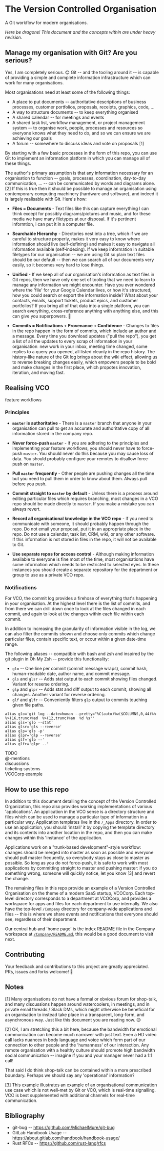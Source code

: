 # The Version Controlled Organisation

A Git workflow for modern organisations.

*Here be dragons! This document and the concepts within are under heavy revision.* 

## Manage my organisation with Git? Are you serious?

Yes, I am completely serious. 😊 Git -- and the tooling around it -- is capable of providing a simple and complete information infrastructure which can work for many organisations.

Most organisations need at least some of the following things:

* A place to put documents -- authoritative descriptions of business processes, customer portfolios, proposals, receipts, graphics, code, ...
* A way to structure documents -- to keep everything organised
* A shared calendar -- for meetings and events
* A shared task list, workflow management, or project management system -- to organise work, people, processes and resources so everyone knows what they need to do, and so we can ensure we are achieving our goals
* A forum -- somewhere to discuss ideas and vote on proposals [1]

By starting with a few basic processes in the form of this repo, you can use Git to implement an information platform in which you can manage all of these things.

The author's primary assumption is that any information necessary for an organisation to function -- goals, processes, coordination, day-to-day communication, ... -- can be communicated by words and diagrams alone. [2] If this is true then it should be possible to manage an organisation using contemporary computing machinery (hardware and software), and indeed it is largely realisable with Git. Here's how:

* **Files = Documents** - Text files like this can capture everything I can think except for possibly diagrams/pictures and music, and for these media we have many filetypes at our disposal. If it's pertinent informtion, I can put it in a computer file.

* **Searchable Hierarchy** - Directories nest into a tree, which if we are careful to structure properly, makes it very easy to know where information should live (self-defining) and makes it easy to navigate all information available (self-indexing). If we keep information in suitable filetypes for our organisation -- we are using Git so plain text files should be our default -- then we can search all of our documents very easily, so it becomes very hard to lose things.

* **Unified** - If we keep all of our organisation's information as text files in Git repos, then we have only one set of tooling that we need to learn to manage any information we might encounter. Have you ever wondered where the 'file' for your Google Calendar lives, or how it's structured, how you could search or export the information inside? What about your contacts, emails, support tickets, product epics, and customer portfolios? If you bring all of that data into a single platform, you can search everything, cross-reference anything with anything else, and this can give you superpowers. 🦸

* **Commits = Notifications + Provenance + Confidence** - Changes to files in the repo happen in the form of commits, which include an author and a message. Every time you download updates ("pull the repo"), you get a list of all the updates to every scrap of information in your organisation: new work in your inbox, meeting time changed, some replies to a query you opened, all listed cleanly in the repo history. The history-like nature of the Git log brings about the wiki effect, allowing us to reverse breaking changes easily, which empowers people to be bold and make changes in the first place, which propotes innovation, iteration, and moving fast.

## Realising VCO

feature workflows

### Principles

* **`master` is authoritative** - There is a `master` branch that anyone in your organisation can pull to get an accurate and authoritative copy of all information stored in the company repo.

* **Never force-push `master`** - If you are adhering to the principles and implementing your feature workflows, you should never have to force-push `master`. You should never do this because you may cause loss of data. You should probably configure your remotes to disallow force-push on `master`.

* **Pull `master` frequently** - Other people are pushing changes all the time but you need to pull them in order to know about them. Always pull before you push.

* **Commit straight to `master` by default** - Unless there is a process around editing particular files which requires branching, most changes in a VCO repo should be made directly to `master`. If you make a mistake you can always revert.

* **Record all organisational knowledge in the VCO repo** - If you need to communicate with someone, it should probably happen through the repo. Do not email your proposal, put it in an appropriate place in the repo. Do not use a calendar, task list, CRM, wiki, or any other software. If this information is not stored in files in the repo, it will not be available to Git.

* **Use separate repos for access control** - Although making information available to everyone is fine most of the time, most organisations have some information which needs to be restricted to selected eyes. In these instances you should create a separate repository for the department or group to use as a private VCO repo. 

### Notifications

For VCO, the commit log provides a firehose of everything that's happening in your organisation. At the highest level there is the list of commits, and from there we can drill down once to look at the files changed in each commit, and again to look at the changes within each file within each commit.

In addition to increasing the granularity of information visible in the log, we can also filter the commits shown and choose only commits which change particular files, contain specific text, or occur within a given date-time range.

The following aliases -- compatible with bash and zsh and inspired by the git plugin in Oh My Zsh -- provide this functionality:

* `glo` -- One line per commit (commit message wraps), commit hash, human-readable date, author name, and commit message.
* `gls` and `glsr` -- Adds stat output to each commit showing files changed. Variant for reserse ordering.
* `glp` and `glpr` -- Adds stat and diff output to each commit, showing all changes. Another variant for reverse ordering.
* `glf` and `glfr` -- Conveniently filters `glp` output to commits touching given file paths.

```
alias glo='git log --date=human --pretty="%C(auto)%w($COLUMNS,0,44)%h  %>(16,trunc)%ad  %>(12,trunc)%an  %d %s"'
alias gls='glo --stat'
alias glsr='gls --reverse'
alias glp='gls -p'
alias glpr='glp --reverse'
alias glf='glp --'
alias glfr='glpr --'
```

TODO \
@-mentions \
discussions \
ticketing systems \
VCOCorp example 



## How to use this repo

In addition to this document detailing the concept of the Version Controlled Organization, this repo also provides working implementations of various 'applications'. An application in the VCO sense is a directory structure and files which can be used to manage a particular type of information in a particular way. Application templates live in the `/_Apps` directory. In order to use an application, you should 'install' it by copying the template directory and its contents into another location in the repo, and then you can make changes within this 'instance' of the application.

Applications work on a "trunk-based development"-style workflow: changes should be merged into master as soon as possible and everyone should pull master frequently, so everybody stays as close to master as possible. So long as you do not force-push, it is safe to work with most applications by committing straight to master and pushing master: if you do something wrong, someone will quickly notice, let you know [3] and revert the change. 

The remaining files in this repo provide an example of a Version Controlled Organisation on the theme of a modern SaaS startup, VCOCorp. Each top-level directory corresponds to a department at VCOCorp, and provides a workspace for apps and files for each department to use internally. We also have the top-level `/Company` directory for company-wide applications and files -- this is where we share events and notifications that everyone should see, regardless of their department.

Our central hub and 'home page' is the index README file in the Company workspace at [`/Company/README.md`](/Company/README.md), this would be a good document to visit next.



## Contributing

Your feedback and contributions to this project are greatly appreciated. PRs, issues and forks welcome! 💜 


## Notes

[1] Many organisations do not have a formal or obvious forum for shop-talk, and many discussions happen around watercoolers, in meetings, and in private email threads / Slack DMs, which might otherwise be beneficial for an organisation to instead take place in a transparent, long-form, and asynchronous way. Just like this document you are reading now. 😉

[2] OK, I am stretching this a bit here, because the bandwidth for emotional communication can become much narrower with just text. Even a HD video call lacks nuances in body language and voice which form part of our connection to other people and the 'humanness' of our interaction. Any remote organisation with a healthy culture should promote high bandwidth social communication -- imagine if you and your manager never had a 1:1 call! 

That said I do think shop-talk can be contained within a more prescribed boundary. Perhaps we should say any 'operational' information?

[3] This example illustrates an example of an organisational communication use case which is not well-met by Git or VCO, which is real-time signalling. VCO is best supplemented with additional channels for real-time communication.

## Bibliography

* git-bug -- https://github.com/MichaelMure/git-bug
* GitLab Handbook Usage -- <https://about.gitlab.com/handbook/handbook-usage/>
* Rust RFCs -- <https://github.com/rust-lang/rfcs>